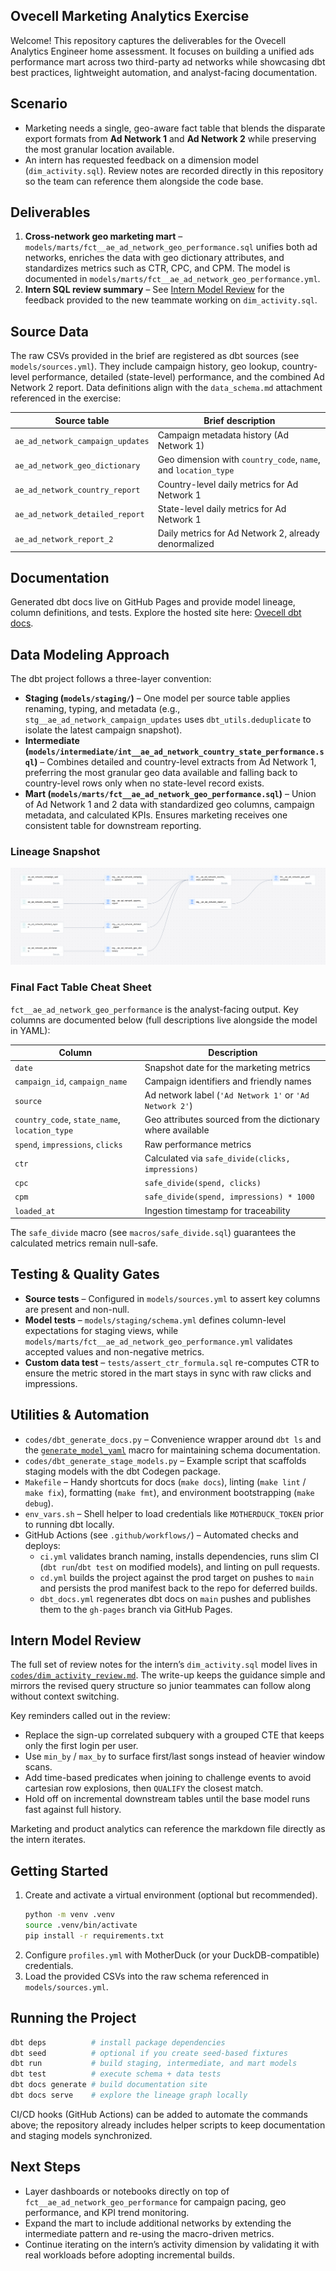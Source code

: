 ## Ovecell Marketing Analytics Exercise

Welcome! This repository captures the deliverables for the Ovecell Analytics Engineer home assessment. It focuses on building a unified ads performance mart across two third-party ad networks while showcasing dbt best practices, lightweight automation, and analyst-facing documentation.

## Scenario

- Marketing needs a single, geo-aware fact table that blends the disparate export formats from **Ad Network 1** and **Ad Network 2** while preserving the most granular location available.
- An intern has requested feedback on a dimension model (`dim_activity.sql`). Review notes are recorded directly in this repository so the team can reference them alongside the code base.

## Deliverables

1. **Cross-network geo marketing mart** – `models/marts/fct__ae_ad_network_geo_performance.sql` unifies both ad networks, enriches the data with geo dictionary attributes, and standardizes metrics such as CTR, CPC, and CPM. The model is documented in `models/marts/fct__ae_ad_network_geo_performance.yml`.
2. **Intern SQL review summary** – See [Intern Model Review](codes/dim_activity_review.md) for the feedback provided to the new teammate working on `dim_activity.sql`.

## Source Data

The raw CSVs provided in the brief are registered as dbt sources (see `models/sources.yml`). They include campaign history, geo lookup, country-level performance, detailed (state-level) performance, and the combined Ad Network 2 report. Data definitions align with the `data_schema.md` attachment referenced in the exercise:

| Source table | Brief description |
| --- | --- |
| `ae_ad_network_campaign_updates` | Campaign metadata history (Ad Network 1) |
| `ae_ad_network_geo_dictionary` | Geo dimension with `country_code`, `name`, and `location_type` |
| `ae_ad_network_country_report` | Country-level daily metrics for Ad Network 1 |
| `ae_ad_network_detailed_report` | State-level daily metrics for Ad Network 1 |
| `ae_ad_network_report_2` | Daily metrics for Ad Network 2, already denormalized |

## Documentation

Generated dbt docs live on GitHub Pages and provide model lineage, column definitions, and tests. Explore the hosted site here: [Ovecell dbt docs](https://ukokobili.github.io/yousician/#!/overview).

## Data Modeling Approach

The dbt project follows a three-layer convention:

- **Staging (`models/staging/`)** – One model per source table applies renaming, typing, and metadata (e.g., `stg__ae_ad_network_campaign_updates` uses `dbt_utils.deduplicate` to isolate the latest campaign snapshot).
- **Intermediate (`models/intermediate/int__ae_ad_network_country_state_performance.sql`)** – Combines detailed and country-level extracts from Ad Network 1, preferring the most granular geo data available and falling back to country-level rows only when no state-level record exists.
- **Mart (`models/marts/fct__ae_ad_network_geo_performance.sql`)** – Union of Ad Network 1 and 2 data with standardized geo columns, campaign metadata, and calculated KPIs. Ensures marketing receives one consistent table for downstream reporting.

### Lineage Snapshot

![Ad network lineage graph](docs/assets/lineage.png)

### Final Fact Table Cheat Sheet

`fct__ae_ad_network_geo_performance` is the analyst-facing output. Key columns are documented below (full descriptions live alongside the model in YAML):

| Column | Description |
| --- | --- |
| `date` | Snapshot date for the marketing metrics |
| `campaign_id`, `campaign_name` | Campaign identifiers and friendly names |
| `source` | Ad network label (`'Ad Network 1'` or `'Ad Network 2'`) |
| `country_code`, `state_name`, `location_type` | Geo attributes sourced from the dictionary where available |
| `spend`, `impressions`, `clicks` | Raw performance metrics |
| `ctr` | Calculated via `safe_divide(clicks, impressions)` |
| `cpc` | `safe_divide(spend, clicks)` |
| `cpm` | `safe_divide(spend, impressions) * 1000` |
| `loaded_at` | Ingestion timestamp for traceability |

The `safe_divide` macro (see `macros/safe_divide.sql`) guarantees the calculated metrics remain null-safe.

## Testing & Quality Gates

- **Source tests** – Configured in `models/sources.yml` to assert key columns are present and non-null.
- **Model tests** – `models/staging/schema.yml` defines column-level expectations for staging views, while `models/marts/fct__ae_ad_network_geo_performance.yml` validates accepted values and non-negative metrics.
- **Custom data test** – `tests/assert_ctr_formula.sql` re-computes CTR to ensure the metric stored in the mart stays in sync with raw clicks and impressions.

## Utilities & Automation

- `codes/dbt_generate_docs.py` – Convenience wrapper around `dbt ls` and the [`generate_model_yaml`](https://github.com/dbt-labs/dbt-codegen) macro for maintaining schema documentation.
- `codes/dbt_generate_stage_models.py` – Example script that scaffolds staging models with the dbt Codegen package.
- `Makefile` – Handy shortcuts for docs (`make docs`), linting (`make lint` / `make fix`), formatting (`make fmt`), and environment bootstrapping (`make debug`).
- `env_vars.sh` – Shell helper to load credentials like `MOTHERDUCK_TOKEN` prior to running dbt locally.
- GitHub Actions (see `.github/workflows/`) – Automated checks and deploys:
  - `ci.yml` validates branch naming, installs dependencies, runs slim CI (`dbt run`/`dbt test` on modified models), and linting on pull requests.
  - `cd.yml` builds the project against the prod target on pushes to `main` and persists the prod manifest back to the repo for deferred builds.
  - `dbt_docs.yml` regenerates dbt docs on `main` pushes and publishes them to the `gh-pages` branch via GitHub Pages.

## Intern Model Review

The full set of review notes for the intern’s `dim_activity.sql` model lives in [`codes/dim_activity_review.md`](codes/dim_activity_review.md). The write-up keeps the guidance simple and mirrors the revised query structure so junior teammates can follow along without context switching.

Key reminders called out in the review:
- Replace the sign-up correlated subquery with a grouped CTE that keeps only the first login per user.
- Use `min_by` / `max_by` to surface first/last songs instead of heavier window scans.
- Add time-based predicates when joining to challenge events to avoid cartesian row explosions, then `QUALIFY` the closest match.
- Hold off on incremental downstream tables until the base model runs fast against full history.

Marketing and product analytics can reference the markdown file directly as the intern iterates.

## Getting Started

1. Create and activate a virtual environment (optional but recommended).
   ```bash
   python -m venv .venv
   source .venv/bin/activate
   pip install -r requirements.txt
   ```
2. Configure `profiles.yml` with MotherDuck (or your DuckDB-compatible) credentials.
3. Load the provided CSVs into the raw schema referenced in `models/sources.yml`.

## Running the Project

```bash
dbt deps          # install package dependencies
dbt seed          # optional if you create seed-based fixtures
dbt run           # build staging, intermediate, and mart models
dbt test          # execute schema + data tests
dbt docs generate # build documentation site
dbt docs serve    # explore the lineage graph locally
```

CI/CD hooks (GitHub Actions) can be added to automate the commands above; the repository already includes helper scripts to keep documentation and staging models synchronized.

## Next Steps

- Layer dashboards or notebooks directly on top of `fct__ae_ad_network_geo_performance` for campaign pacing, geo performance, and KPI trend monitoring.
- Expand the mart to include additional networks by extending the intermediate pattern and re-using the macro-driven metrics.
- Continue iterating on the intern’s activity dimension by validating it with real workloads before adopting incremental builds.
